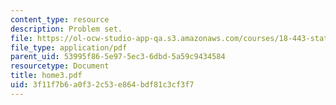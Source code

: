 ```yaml
---
content_type: resource
description: Problem set.
file: https://ol-ocw-studio-app-qa.s3.amazonaws.com/courses/18-443-statistics-for-applications-fall-2003/3f11f7b6a0f32c53e864bdf81c3cf3f7_home3.pdf
file_type: application/pdf
parent_uid: 53995f86-5e97-5ec3-6dbd-5a59c9434584
resourcetype: Document
title: home3.pdf
uid: 3f11f7b6-a0f3-2c53-e864-bdf81c3cf3f7
---
```

